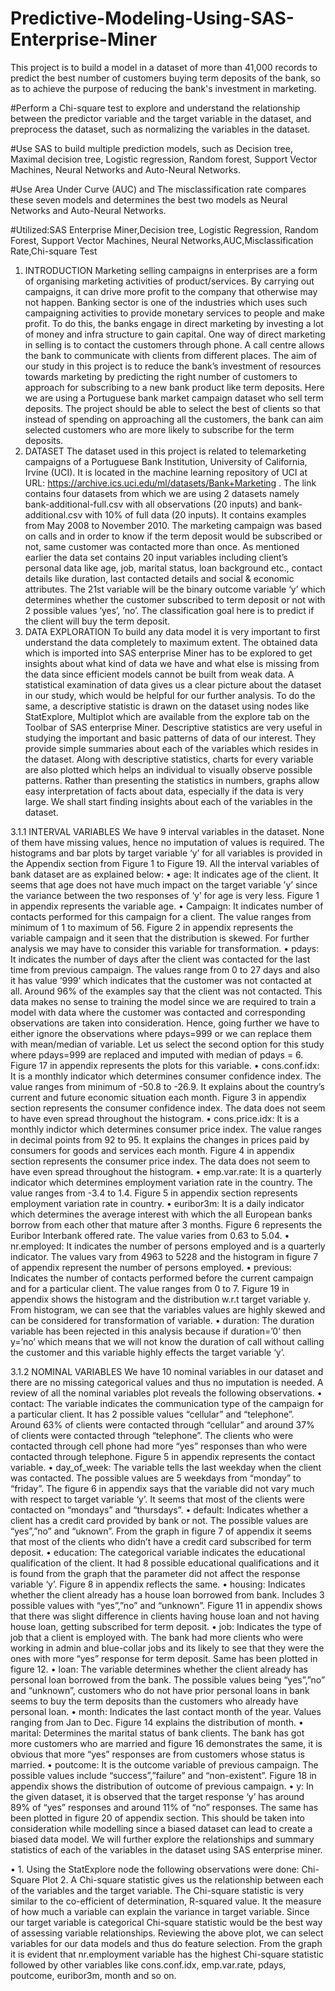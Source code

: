 # Predictive-Modeling-Using-SAS-Enterprise-Miner
This project is to build a model in a dataset of more than 41,000 records to predict the best number of customers buying term deposits of the bank, so as to achieve the purpose of reducing the bank's investment in marketing. 

#Perform a Chi-square test to explore and understand the relationship between the predictor variable and the target variable in the dataset, and preprocess the dataset, such as normalizing the variables in the dataset. 

#Use SAS to build multiple prediction models, such as Decision tree, Maximal decision tree, Logistic regression, Random forest, Support Vector Machines, Neural Networks and Auto-Neural Networks. 

#Use Area Under Curve (AUC) and The misclassification rate compares these seven models and determines the best two models as Neural Networks and Auto-Neural Networks. 

#Utilized:SAS Enterprise Miner,Decision tree, Logistic Regression, Random Forest, Support Vector Machines, Neural Networks,AUC,Misclassification Rate,Chi-square Test

1. INTRODUCTION
Marketing selling campaigns in enterprises are a form of organising marketing activities of product/services. By carrying out campaigns, it can drive more profit to the company that otherwise may not happen. Banking sector is one of the industries which uses such campaigning activities to provide monetary services to people and make profit. To do this, the banks engage in direct marketing by investing a lot of money and infra structure to gain capital. One way of direct marketing in selling is to contact the customers through phone. A call centre allows the bank to communicate with clients from different places.
The aim of our study in this project is to reduce the bank’s investment of resources towards marketing by predicting the right number of customers to approach for subscribing to a new bank product like term deposits. Here we are using a Portuguese bank market campaign dataset who sell term deposits. The project should be able to select the best of clients so that instead of spending on approaching all the customers, the bank can aim selected customers who are more likely to subscribe for the term deposits.
2. DATASET
The dataset used in this project is related to telemarketing campaigns of a Portuguese Bank Institution, University of California, Irvine (UCI). It is located in the machine learning repository of UCI at URL: https://archive.ics.uci.edu/ml/datasets/Bank+Marketing . The link contains four datasets from which we are using 2 datasets namely bank-additional-full.csv with all observations (20 inputs) and bank-additional.csv with 10% of full data (20 inputs). It contains examples from May 2008 to November 2010. The marketing campaign was based on calls and in order to know if the term deposit would be subscribed or not, same customer was contacted more than once.
As mentioned earlier the data set contains 20 input variables including client’s personal data like age, job, marital status, loan background etc., contact details like duration, last contacted details and social & economic attributes. The 21st variable will be the binary outcome variable ‘y’ which determines whether the customer subscribed to term deposit or not with 2 possible values ‘yes’, ’no’. The classification goal here is to predict if the client will buy the term deposit.
3. DATA EXPLORATION
To build any data model it is very important to first understand the data completely to maximum extent. The obtained data which is imported into SAS enterprise Miner has to be explored to get insights about what kind of data we have and what else is missing from the data since efficient models cannot be built from weak data.
A statistical examination of data gives us a clear picture about the dataset in our study, which would be helpful for our further analysis. To do the same, a descriptive statistic is drawn on the dataset using nodes like StatExplore, Multiplot which are available from the explore tab on the Toolbar of SAS enterprise Miner. Descriptive statistics are very useful in studying the important and basic patterns of data of our interest. They provide simple summaries about each of the variables which resides in the dataset. Along with descriptive statistics, charts for every variable are also plotted which helps an individual to visually observe possible patterns. Rather than presenting the statistics in numbers, graphs allow easy interpretation of facts about data, especially if the data is very large. We shall start finding insights about each of the variables in the dataset.
 
3.1.1 INTERVAL VARIABLES
We have 9 interval variables in the dataset. None of them have missing values, hence no imputation of values is required. The histograms and bar plots by target variable ‘y’ for all variables is provided in the Appendix section from Figure 1 to Figure 19. All the interval variables of bank dataset are as explained below:
• age: It indicates age of the client. It seems that age does not have much impact on the target variable ’y’ since the variance between the two responses of ‘y’ for age is very less.
Figure 1 in appendix represents the variable age.
• Campaign: It indicates number of contacts performed for this campaign for a client. The value ranges from minimum of 1 to maximum of 56. Figure 2 in appendix represents the variable campaign and it seen that the distribution is skewed. For further analysis we may have to consider this variable for transformation.
• pdays: It indicates the number of days after the client was contacted for the last time from previous campaign. The values range from 0 to 27 days and also it has value ‘999’ which indicates that the customer was not contacted at all. Around 96% of the examples say that the client was not contacted. This data makes no sense to training the model since we are required to train a model with data where the customer was contacted and corresponding observations are taken into consideration. Hence, going further we have to either ignore the observations where pdays=999 or we can replace them with mean/median of variable. Let us select the second option for this study where pdays=999 are replaced and imputed with median of pdays = 6. Figure 17 in appendix represents the plots for this variable.
• cons.conf.idx: It is a monthly indicator which determines consumer confidence index. The value ranges from minimum of -50.8 to -26.9. It explains about the country’s current and future economic situation each month. Figure 3 in appendix section represents the consumer confidence index. The data does not seem to have even spread throughout the histogram.
• cons.price.idx: It is a monthly indictor which determines consumer price index. The value ranges in decimal points from 92 to 95. It explains the changes in prices paid by consumers for goods and services each month. Figure 4 in appendix section represents the consumer price index. The data does not seem to have even spread throughout the histogram.
• emp.var.rate: It is a quarterly indicator which determines employment variation rate in the country. The value ranges from -3.4 to 1.4. Figure 5 in appendix section represents employment variation rate in country.
• euribor3m: It is a daily indicator which determines the average interest with which the all European banks borrow from each other that mature after 3 months. Figure 6 represents the Euribor Interbank offered rate. The value varies from 0.63 to 5.04.
• nr.employed: It indicates the number of persons employed and is a quarterly indicator. The values vary from 4963 to 5228 and the histogram in figure 7 of appendix represent the number of persons employed.
• previous: Indicates the number of contacts performed before the current campaign and for a particular client. The value ranges from 0 to 7. Figure 19 in appendix shows the histogram and the distribution w.r.t target variable y. From histogram, we can see that the variables values are highly skewed and can be considered for transformation of variable.
• duration: The duration variable has been rejected in this analysis because if duration=’0’ then y=’no’ which means that we will not know the duration of call without calling the customer and this variable highly effects the target variable ‘y’.

3.1.2 NOMINAL VARIABLES
We have 10 nominal variables in our dataset and there are no missing categorical values and thus no imputation is needed. A review of all the nominal variables plot reveals the following observations.
• contact: The variable indicates the communication type of the campaign for a particular client. It has 2 possible values “cellular” and “telephone”. Around 63% of clients were contacted through “cellular” and around 37% of clients were contacted through “telephone”. The clients who were contacted through cell phone had more “yes” responses than who were contacted through telephone. Figure 5 in appendix represents the contact variable.
• day_of_week: The variable tells the last weekday when the client was contacted. The possible values are 5 weekdays from “monday” to “friday”. The figure 6 in appendix says that the variable did not vary much with respect to target variable ‘y’. It seems that most of the clients were contacted on “mondays” and “thursdays”.
• default: Indicates whether a client has a credit card provided by bank or not. The possible values are “yes”,”no” and “uknown”. From the graph in figure 7 of appendix it seems that most of the clients who didn’t have a credit card subscribed for term deposit.
• education: The categorical variable indicates the educational qualification of the client. It had 8 possible educational qualifications and it is found from the graph that the parameter did not affect the response variable ‘y’. Figure 8 in appendix reflects the same.
• housing: Indicates whether the client already has a house loan borrowed from bank. Includes 3 possible values with “yes”,”no” and “unknown”. Figure 11 in appendix shows that there was slight difference in clients having house loan and not having house loan, getting subscribed for term deposit.
• job: Indicates the type of job that a client is employed with. The bank had more clients who were working in admin and blue-collar jobs and its likely to see that they were the ones with more “yes” response for term deposit. Same has been plotted in figure 12.
• loan: The variable determines whether the client already has personal loan borrowed from the bank. The possible values being “yes”,”no” and “unknown”, customers who do not have prior personal loans in bank seems to buy the term deposits than the customers who already have personal loan.
• month: Indicates the last contact month of the year. Values ranging from Jan to Dec. Figure 14 explains the distribution of month.
• marital: Determines the marital status of bank clients. The bank has got more customers who are married and figure 16 demonstrates the same, it is obvious that more “yes” responses are from customers whose status is married.
• poutcome: It is the outcome variable of previous campaign. The possible values include “success”,”failure” and “non-existent”. Figure 18 in appendix shows the distribution of outcome of previous campaign.
• y: In the given dataset, it is observed that the target response ‘y’ has around 89% of “yes” responses and around 11% of “no” responses. The same has been plotted in figure 20 of appendix section. This should be taken into consideration while modelling since a biased dataset can lead to create a biased data model. We will further explore the relationships and summary statistics of each of the variables in the dataset using SAS enterprise miner.

•
1.
Using the StatExplore node the following observations were done:
Chi-Square Plot
 2.
A Chi-square statistic gives us the relationship between each of the variables and the target variable. The Chi-square statistic is very similar to the co-efficient of determination, R-squared value. It the measure of how much a variable can explain the variance in target variable. Since our target variable is categorical Chi-square statistic would be the best way of assessing variable relationships. Reviewing the above plot, we can select variables for our data models and thus do feature selection. From the graph it is evident that nr.employment variable has the highest Chi-square statistic followed by other variables like cons.conf.idx, emp.var.rate, pdays, poutcome, euribor3m, month and so on.
